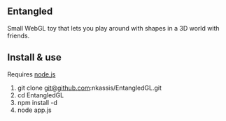 Entangled
---------

Small WebGL toy that lets you play around with shapes in a 3D 
world with friends.


Install & use
-------------

Requires [node.js](http://nodejs.org/)

1. git clone git@github.com:nkassis/EntangledGL.git
1. cd EntangledGL
1. npm install -d
1. node app.js



